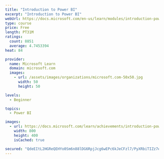 ```yaml
---
title: "Introduction to Power BI"
excerpt: "Introduction to Power BI"
webUrl: https://docs.microsoft.com/en-us/learn/modules/introduction-power-bi/
type: course
price: Free
length: PT31M
ratings:
  count: 8851
  average: 4.7453394
heat: 84

provider:
  name: Microsoft Learn
  domain: microsoft.com
  images:
    - url: /assets/images/organizations/microsoft.com-50x50.jpg
      width: 50
      height: 50

levels:
  - Beginner

topics:
  - Power BI

images:
  - url: https://docs.microsoft.com/learn/achievements/introduction-power-bi-social.png
    width: 800
    height: 400
    isCached: true

secured: "QdeEItL2HGReQEHYo0Sm6n88lDG6RpjJcg6wEPc6kJeCFzl7/PyXRbiTIZz7eXzYkegykeej5hvjNwfmQxy+AN5QjAg4TRwlnC2EZKH1CHxRNylzAMk4qsXfoIv+egMA0AV62ZsHD9T+8k/RBXAOI81tJoEtnqpKhB4gUUxNgdVx745zEsEcXT40zXGERdw3VDrGqn9qOph2aVk44xO8RrloiR20s1VMFbxmBLR9D2lYL3gqzMv1P18BvmEMs80q2Dvzi/SSXMqGfc2GxFTxT6jqK05CVMonpTAzVrvUMjwOnLwTQEiPoJh1rxtx6tJ20hb27MpKp1/jz+g0/zwnN8EtYH+Sm/jx+4hknoYhHFWMt4vBZsRyMrF01rjS9BVHwWbh8Gtmcf36KG540EaeswnUupJRKtAnT4j0cMQpG4U=;ieHSLWFCerC00D9D4xOk1A=="
---
```


